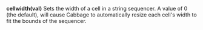 <a name="cellwidth"></a>**cellwidth(val)** Sets the width of a cell in a string sequencer. A value of 0 (the default), will cause Cabbage to automatically resize each cell's width to fit the bounds of the sequencer. 
